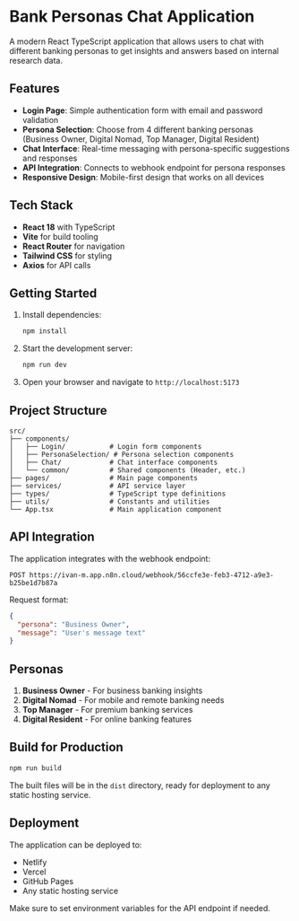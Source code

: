 # Bank Personas Chat Application

A modern React TypeScript application that allows users to chat with different banking personas to get insights and answers based on internal research data.

## Features

- **Login Page**: Simple authentication form with email and password validation
- **Persona Selection**: Choose from 4 different banking personas (Business Owner, Digital Nomad, Top Manager, Digital Resident)
- **Chat Interface**: Real-time messaging with persona-specific suggestions and responses
- **API Integration**: Connects to webhook endpoint for persona responses
- **Responsive Design**: Mobile-first design that works on all devices

## Tech Stack

- **React 18** with TypeScript
- **Vite** for build tooling
- **React Router** for navigation
- **Tailwind CSS** for styling
- **Axios** for API calls

## Getting Started

1. Install dependencies:
   ```bash
   npm install
   ```

2. Start the development server:
   ```bash
   npm run dev
   ```

3. Open your browser and navigate to `http://localhost:5173`

## Project Structure

```
src/
├── components/
│   ├── Login/           # Login form components
│   ├── PersonaSelection/ # Persona selection components
│   ├── Chat/            # Chat interface components
│   └── common/          # Shared components (Header, etc.)
├── pages/               # Main page components
├── services/            # API service layer
├── types/               # TypeScript type definitions
├── utils/               # Constants and utilities
└── App.tsx              # Main application component
```

## API Integration

The application integrates with the webhook endpoint:
```
POST https://ivan-m.app.n8n.cloud/webhook/56ccfe3e-feb3-4712-a9e3-b25be1d7b87a
```

Request format:
```json
{
  "persona": "Business Owner",
  "message": "User's message text"
}
```

## Personas

1. **Business Owner** - For business banking insights
2. **Digital Nomad** - For mobile and remote banking needs
3. **Top Manager** - For premium banking services
4. **Digital Resident** - For online banking features

## Build for Production

```bash
npm run build
```

The built files will be in the `dist` directory, ready for deployment to any static hosting service.

## Deployment

The application can be deployed to:
- Netlify
- Vercel
- GitHub Pages
- Any static hosting service

Make sure to set environment variables for the API endpoint if needed.